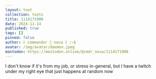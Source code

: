 ```yaml
---
layout: toot
collection: toots
title: 1114171900
date: 2024-11-14
published: true
tags: []
pinned: false
author: ⸸ commander ░ nova ⸸ :~$
avatar: /img/avatar/daemon.jpeg
mastodon: https://mastodon.online/@cmdr_nova/1114171900
---
```


I don't know if it's from my job, or stress in-general, but I have a twitch under my right eye that just happens at random now
